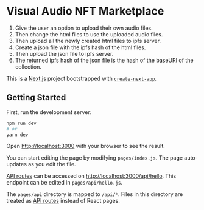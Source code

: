 # Visual Audio NFT Marketplace

1. Give the user an option to upload their own audio files.
2. Then change the html files to use the uploaded audio files.
3. Then upload all the newly created html files to ipfs server.
4. Create a json file with the ipfs hash of the html files.
5. Then upload the json file to ipfs server.
6. The returned ipfs hash of the json file is the hash of the baseURI of the collection.

This is a [Next.js](https://nextjs.org/) project bootstrapped with [`create-next-app`](https://github.com/vercel/next.js/tree/canary/packages/create-next-app).

## Getting Started

First, run the development server:

```bash
npm run dev
# or
yarn dev
```

Open [http://localhost:3000](http://localhost:3000) with your browser to see the result.

You can start editing the page by modifying `pages/index.js`. The page auto-updates as you edit the file.

[API routes](https://nextjs.org/docs/api-routes/introduction) can be accessed on [http://localhost:3000/api/hello](http://localhost:3000/api/hello). This endpoint can be edited in `pages/api/hello.js`.

The `pages/api` directory is mapped to `/api/*`. Files in this directory are treated as [API routes](https://nextjs.org/docs/api-routes/introduction) instead of React pages.
